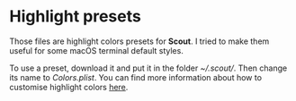 # Highlight presets

Those files are highlight colors presets for **Scout**. I tried to make them useful for some macOS terminal default styles.

To use a preset, download it and put it in the folder *~/.scout/*. Then change its name to *Colors.plist*. You can find more information about how to customise highlight colors [here](https://github.com/ABridoux/scout/wiki/%5B30%5D-Syntax-highlighting:-custom-colors).